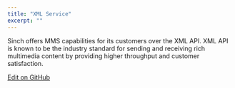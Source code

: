 ```yaml
---
title: "XML Service"
excerpt: ""
---
```

Sinch offers MMS capabilities for its customers over the XML API. XML API is known to be the industry standard for sending and receiving rich multimedia content by providing higher throughput and customer satisfaction.

<a class="gitbutton pill" target="_blank" href="https://github.com/sinch/docs/blob/master/docs/mms/xml-service.md"><span class="fab fa-github"></span>Edit on GitHub</a>